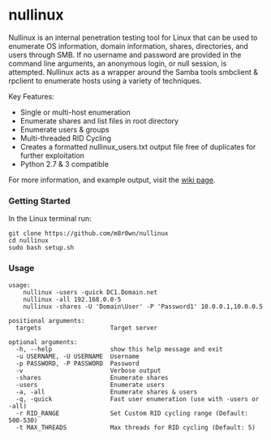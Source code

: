 # nullinux

Nullinux is an internal penetration testing tool for Linux that can be used to enumerate OS information, domain information, shares, directories, and users through SMB. If no username and password are provided in the command line arguments, an anonymous login, or null session, is attempted. Nullinux acts as a wrapper around the Samba tools smbclient & rpclient to enumerate hosts using a variety of techniques.

Key Features:
* Single or multi-host enumeration
* Enumerate shares and list files in root directory
* Enumerate users & groups
* Multi-threaded RID Cycling
* Creates a formatted nullinux_users.txt output file free of duplicates for further exploitation
* Python 2.7 & 3 compatible

For more information, and example output, visit the [wiki page](https://github.com/m8r0wn/nullinux/wiki).

### Getting Started
In the Linux terminal run:
```
git clone https://github.com/m8r0wn/nullinux
cd nullinux
sudo bash setup.sh
```

### Usage

    usage:
        nullinux -users -quick DC1.Domain.net
        nullinux -all 192.168.0.0-5
        nullinux -shares -U 'Domain\User' -P 'Password1' 10.0.0.1,10.0.0.5

    positional arguments:
      targets                   Target server

    optional arguments:
      -h, --help                show this help message and exit
      -u USERNAME, -U USERNAME  Username
      -p PASSWORD, -P PASSWORD  Password
      -v                        Verbose output
      -shares                   Enumerate shares
      -users                    Enumerate users
      -a, -all                  Enumerate shares & users
      -q, -quick                Fast user enumeration (use with -users or -all)
      -r RID_RANGE              Set Custom RID cycling range (Default: 500-530)
      -t MAX_THREADS            Max threads for RID cycling (Default: 5)
